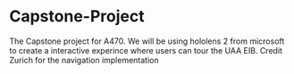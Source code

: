 # Capstone-Project
The Capstone project for A470. 
We will be using hololens 2 from microsoft to create a interactive experince where users can tour the UAA EIB.
Credit Zurich for the navigation implementation

